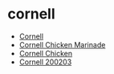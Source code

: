 # cornell

 * [Cornell](../../index/c/cornell-200203.json)
 * [Cornell Chicken Marinade](../../index/c/cornell-chicken-marinade.json)
 * [Cornell Chicken](../../index/c/cornell-chicken.json)
 * [Cornell 200203](../../index/c/cornell-200203.json)

